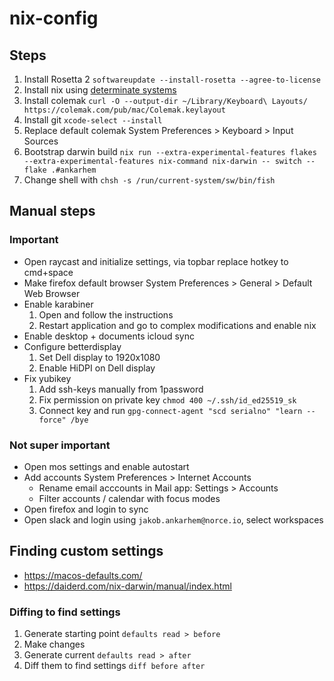 # nix-config

## Steps

1. Install Rosetta 2 `softwareupdate --install-rosetta --agree-to-license`
2. Install nix using [determinate systems](https://github.com/DeterminateSystems/nix-installer)
3. Install colemak `curl -O --output-dir ~/Library/Keyboard\ Layouts/ https://colemak.com/pub/mac/Colemak.keylayout`
4. Install git `xcode-select --install`
5. Replace default colemak System Preferences > Keyboard > Input Sources
6. Bootstrap darwin build `nix run --extra-experimental-features flakes --extra-experimental-features nix-command nix-darwin -- switch --flake .#ankarhem`
7. Change shell with `chsh -s /run/current-system/sw/bin/fish`

## Manual steps

### Important
* Open raycast and initialize settings, via topbar replace hotkey to cmd+space
* Make firefox default browser System Preferences > General > Default Web Browser
* Enable karabiner
    1. Open and follow the instructions
    2. Restart application and go to complex modifications and enable nix
* Enable desktop + documents icloud sync
* Configure betterdisplay
    1. Set Dell display to 1920x1080
    2. Enable HiDPI on Dell display
* Fix yubikey
    1. Add ssh-keys manually from 1password
    2. Fix permission on private key `chmod 400 ~/.ssh/id_ed25519_sk`
    3. Connect key and run `gpg-connect-agent "scd serialno" "learn --force" /bye`

### Not super important

* Open mos settings and enable autostart
* Add accounts System Preferences > Internet Accounts
    - Rename email acccounts in Mail app: Settings > Accounts
    - Filter accounts / calendar with focus modes
* Open firefox and login to sync
* Open slack and login using `jakob.ankarhem@norce.io`, select workspaces

## Finding custom settings

- https://macos-defaults.com/
- https://daiderd.com/nix-darwin/manual/index.html

### Diffing to find settings

1. Generate starting point `defaults read > before`
2. Make changes
3. Generate current `defaults read > after`
4. Diff them to find settings `diff before after`
